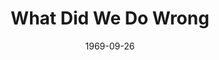 ---
title: What Did We Do Wrong
date: 1969-09-26
opening_date: 1969-09-26
closing_date: 1969-10-04
layout: productions
playbill:
Theatre: Theatre Jacksonville
Venue: Little Theatre
cast:
- Norma Davis: Carolyn Courreges
- Walter Davis, Sr.: Norman Howard
- Walter Davis, Jr.: James Raney
- Scott: David Whitfield
- Cindy: Lee Covington
- Woody Jackson: Larry Gadling
- Clapence Cahill: Herb Marks
- Charlotte Cahill: Dorothy Ellerbe
crew:
- Director: Robert Knowles
- Technical Director: Ham Waddell
- Set Decoration: Ward Larisey
- Lighting Design: David Herwitz
- Stage Manager: Douglas Thomas
- Lighting:
  - Randy Meaders
  - Robert Claremont
- Sound:
  - Diane Catherwood
  - Annette Morris
- Properties:
  - Katie Raven
  - Suzanne Lanier
  - Norma Patrick
  - Vivienne Winemiller
- Publicity: Herb Marks
- Box Office:
  - Ann Dubow
  - Gert Berman
- Set Construction:
  - Robert Claremont
  - Mary Coyle
  - Aileen Davis
  - Gene Fletcher
  - June Fletcher
  - Dave Herwitz
  - Bob Hilgenberg
  - Becky Levings
  - Randy Meaders
  - Ken Moody
  - Annette Morris
  - Diana Murphy
  - Katie Raven
  - David Whitfield
  - Paul Whitfield
  - Vivienne Winemiller
---